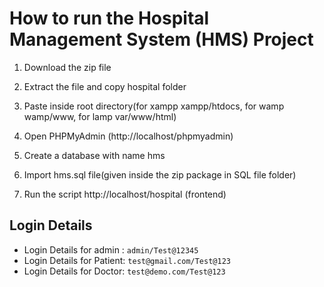 # How to run the Hospital Management System (HMS) Project
1. Download the  zip file

2. Extract the file and copy hospital folder

3. Paste inside root directory(for xampp xampp/htdocs, for wamp wamp/www, for lamp var/www/html)

4. Open PHPMyAdmin (http://localhost/phpmyadmin)

5. Create a database with name hms

6. Import hms.sql file(given inside the zip package in SQL file folder)

7. Run the script http://localhost/hospital (frontend)

## Login Details
- Login Details for admin : `admin/Test@12345` <br/>
- Login Details for Patient: `test@gmail.com/Test@123` <br/>
- Login Details for Doctor: `test@demo.com/Test@123` <br/>